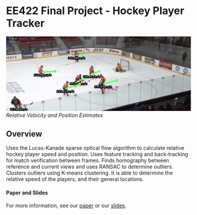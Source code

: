 # EE422 Final Project - Hockey Player Tracker
![Visualization](data/overlayed_arrows.png)
*Relative Velocity and Position Estimates*
## Overview
Uses the Lucas-Kanade sparse optical flow algorithm to calculate relative hockey player speed and position. 
Uses feature tracking and back-tracking for match verification
between frames. Finds homography between reference and current views
and uses RANSAC to determine outliers. Clusters outliers using K-means
clustering. It is able to determine the relative speed of the players, and their general locations.
#### Paper and Slides
For more information, see our [paper](data/Real-Time_Tracking_of_Hockey_Players_with_Amatuer_Video_Tracking.pdf) or our [slides](data/Project_Presentation.pdf).
